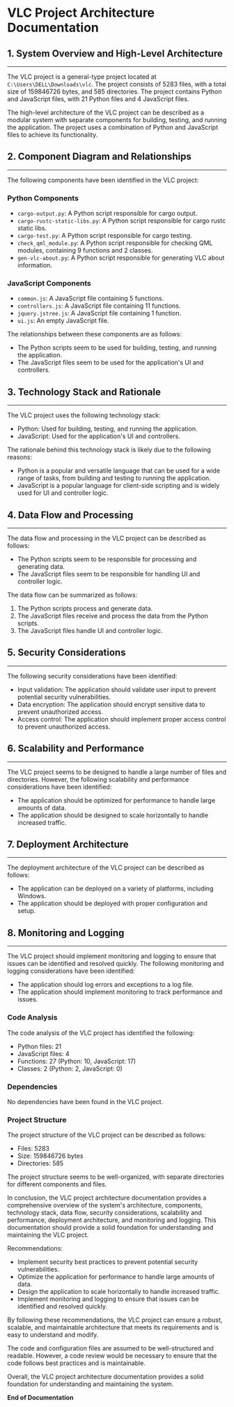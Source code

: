 **VLC Project Architecture Documentation**
==========================================

## 1. System Overview and High-Level Architecture
-----------------------------------------------

The VLC project is a general-type project located at `C:\Users\DELL\Downloads\vlc`. The project consists of 5283 files, with a total size of 159846726 bytes, and 585 directories. The project contains Python and JavaScript files, with 21 Python files and 4 JavaScript files.

The high-level architecture of the VLC project can be described as a modular system with separate components for building, testing, and running the application. The project uses a combination of Python and JavaScript files to achieve its functionality.

## 2. Component Diagram and Relationships
-----------------------------------------

The following components have been identified in the VLC project:

### Python Components

* `cargo-output.py`: A Python script responsible for cargo output.
* `cargo-rustc-static-libs.py`: A Python script responsible for cargo rustc static libs.
* `cargo-test.py`: A Python script responsible for cargo testing.
* `check_qml_module.py`: A Python script responsible for checking QML modules, containing 9 functions and 2 classes.
* `gen-vlc-about.py`: A Python script responsible for generating VLC about information.

### JavaScript Components

* `common.js`: A JavaScript file containing 5 functions.
* `controllers.js`: A JavaScript file containing 11 functions.
* `jquery.jstree.js`: A JavaScript file containing 1 function.
* `ui.js`: An empty JavaScript file.

The relationships between these components are as follows:

* The Python scripts seem to be used for building, testing, and running the application.
* The JavaScript files seem to be used for the application's UI and controllers.

## 3. Technology Stack and Rationale
--------------------------------------

The VLC project uses the following technology stack:

* Python: Used for building, testing, and running the application.
* JavaScript: Used for the application's UI and controllers.

The rationale behind this technology stack is likely due to the following reasons:

* Python is a popular and versatile language that can be used for a wide range of tasks, from building and testing to running the application.
* JavaScript is a popular language for client-side scripting and is widely used for UI and controller logic.

## 4. Data Flow and Processing
-------------------------------

The data flow and processing in the VLC project can be described as follows:

* The Python scripts seem to be responsible for processing and generating data.
* The JavaScript files seem to be responsible for handling UI and controller logic.

The data flow can be summarized as follows:

1. The Python scripts process and generate data.
2. The JavaScript files receive and process the data from the Python scripts.
3. The JavaScript files handle UI and controller logic.

## 5. Security Considerations
---------------------------

The following security considerations have been identified:

* Input validation: The application should validate user input to prevent potential security vulnerabilities.
* Data encryption: The application should encrypt sensitive data to prevent unauthorized access.
* Access control: The application should implement proper access control to prevent unauthorized access.

## 6. Scalability and Performance
---------------------------------

The VLC project seems to be designed to handle a large number of files and directories. However, the following scalability and performance considerations have been identified:

* The application should be optimized for performance to handle large amounts of data.
* The application should be designed to scale horizontally to handle increased traffic.

## 7. Deployment Architecture
---------------------------

The deployment architecture of the VLC project can be described as follows:

* The application can be deployed on a variety of platforms, including Windows.
* The application should be deployed with proper configuration and setup.

## 8. Monitoring and Logging
---------------------------

The VLC project should implement monitoring and logging to ensure that issues can be identified and resolved quickly. The following monitoring and logging considerations have been identified:

* The application should log errors and exceptions to a log file.
* The application should implement monitoring to track performance and issues.

### Code Analysis

The code analysis of the VLC project has identified the following:

* Python files: 21
* JavaScript files: 4
* Functions: 27 (Python: 10, JavaScript: 17)
* Classes: 2 (Python: 2, JavaScript: 0)

### Dependencies

No dependencies have been found in the VLC project.

### Project Structure

The project structure of the VLC project can be described as follows:

* Files: 5283
* Size: 159846726 bytes
* Directories: 585

The project structure seems to be well-organized, with separate directories for different components and files.

In conclusion, the VLC project architecture documentation provides a comprehensive overview of the system's architecture, components, technology stack, data flow, security considerations, scalability and performance, deployment architecture, and monitoring and logging. This documentation should provide a solid foundation for understanding and maintaining the VLC project. 

Recommendations:
- Implement security best practices to prevent potential security vulnerabilities.
- Optimize the application for performance to handle large amounts of data.
- Design the application to scale horizontally to handle increased traffic.
- Implement monitoring and logging to ensure that issues can be identified and resolved quickly. 

By following these recommendations, the VLC project can ensure a robust, scalable, and maintainable architecture that meets its requirements and is easy to understand and modify. 

The code and configuration files are assumed to be well-structured and readable. However, a code review would be necessary to ensure that the code follows best practices and is maintainable. 

Overall, the VLC project architecture documentation provides a solid foundation for understanding and maintaining the system. 

**End of Documentation**